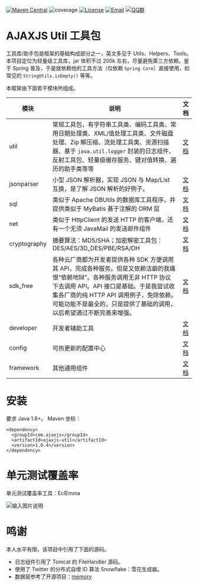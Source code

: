 
[![Maven Central](https://img.shields.io/badge/maven--central-1.0.4-brightgreen.svg?longCache=true&style=plastic)](https://search.maven.org/artifact/com.ajaxjs/ajaxjs-util/1.0.4/jar)
![coverage](https://img.shields.io/badge/coverage-80%25-yellowgreen.svg?maxAge=2592000)
[![License](https://img.shields.io/badge/license-Apache--2.0-green.svg?longCache=true&style=flat)](http://www.apache.org/licenses/LICENSE-2.0.txt)
[![Email](https://img.shields.io/badge/Contact--me-Email-orange.svg)](mailto:frank@ajaxjs.com)
[![QQ群](https://framework.ajaxjs.com/static/qq.svg)](https://shang.qq.com/wpa/qunwpa?idkey=3877893a4ed3a5f0be01e809e7ac120e346102bd550deb6692239bb42de38e22) 



# AJAXJS Util 工具包
工具库/助手包是框架的基础构成部分之一，英文多见于 Utils、Helpers、Tools。本项目定位为轻量级工具库，jar 体积不过 200k 左右，尽量避免第三方依赖。鉴于 Spring 普及，于是就依赖他的工具方法（仅依赖 `Spring Core`）直接使用，如常见的 `StringUtils.isEmpty()` 等等。

本框架由下面若干模块所组成。

|模块|说明|文档|
|---|---|---|
|util|常规工具包，有字符串工具类、编码工具类、常用日期处理类、XML/值处理工具类、文件磁盘处理、Zip 解压缩、流处理工具类、资源扫描器、基于 `java.util.logger` 封装的日志组件、反射工具包、轻量级缓存服务、键对值转换、遍历的助手类等等|[文档](https://gitee.com/sp42_admin/aj-utils/wikis/%E7%AE%80%E4%BB%8B?sort_id=4385328)|
|jsonparser|小型 JSON 解析器，实现 JSON 与 Map/List 互换，是了解 JSON 解析的好例子。|[文档](https://gitee.com/sp42_admin/aj-utils/wikis/JSON%20%E5%BA%8F%E5%88%97%E5%8C%96%E4%B8%8E%E5%8F%8D%E5%BA%8F%E5%88%97%E5%8C%96?sort_id=4385397)|
|sql|类似于 Apache DBUtils 的数据库工具程序，并提供类似于 MyBatis 基于注解的 ORM 层|[文档](https://gitee.com/sp42_admin/aj-utils/wikis/%E7%AE%80%E4%BB%8B?sort_id=4385406)|
|net|类似于 HttpClient 的发送 HTTP 的客户端，还有一个无须 JavaMail 的发送邮件组件|[文档](https://gitee.com/sp42_admin/aj-utils/wikis/HTTP%20%E8%AF%B7%E6%B1%82%E5%8F%91%E9%80%81%E7%BB%84%E4%BB%B6?sort_id=4385413)|
|cryptography|摘要算法：MD5/SHA；加密解密工具包： DES/AES/3D_DES/PBE/RSA/DH |[文档](https://gitee.com/sp42_admin/aj-utils/wikis/%E5%AF%B9%E7%A7%B0%E5%8A%A0%E5%AF%86?sort_id=4385415)|
|sdk_free|各种云厂商都为开发者提供各种 SDK 方便调用其 API，完成各种服务。但是又依赖洁癖的我痛恨“依赖地狱”。各种服务调用无非 HTTP 协议下去调用 API。API 接口是基础。于是我尝试收集各厂商的纯 HTTP API 调用例子，免除依赖。可能功能不是最全的，只是提供了基础的调用，以后希望通过不断完善来增强。|[文档](https://gitee.com/sp42_admin/aj-utils/wikis/%E7%AE%80%E4%BB%8B?sort_id=4385414)|
|developer|开发者辅助工具|[文档](https://gitee.com/sp42_admin/aj-utils/wikis/%E5%BC%80%E5%8F%91%E8%80%85%E8%BE%85%E5%8A%A9%E5%B7%A5%E5%85%B7?sort_id=4390526)|
|config|可热更新的配置中心|[文档](https://gitee.com/sp42_admin/aj-utils/wikis/%E5%8F%AF%E7%83%AD%E6%9B%B4%E6%96%B0%E7%9A%84%E9%85%8D%E7%BD%AE%E4%B8%AD%E5%BF%83?sort_id=4390527)|
|framework|其他通用组件|[文档](https://gitee.com/sp42_admin/aj-utils/wikis/%E5%85%B6%E4%BB%96%E9%80%9A%E7%94%A8%E7%BB%84%E4%BB%B6?sort_id=4390528)|

# 安装
要求 Java 1.8+。 Maven 坐标：

```
<dependency>
  <groupId>com.ajaxjs</groupId>
  <artifactId>ajaxjs-util</artifactId>
  <version>1.0.4</version>
</dependency>
```

# 单元测试覆盖率
单元测试覆盖率工具：EclEmma

![输入图片说明](https://static.oschina.net/uploads/img/201802/20113259_XALo.jpg "在这里输入图片标题")


# 鸣谢
本人水平有限，该项目中引用了下面的源码。
- 日志组件引用了 Tomcat 的 FileHandler 源码。
- 使用了 Twitter 的分布式自增 ID 算法 Snowflake：雪花生成器。
- 数据层参考了开源项目：[memory](https://gitee.com/bitprince/memory)


